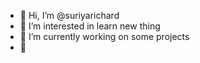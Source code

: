 - 👋 Hi, I’m @suriyarichard
- 👀 I’m interested in learn new thing 
- 🌱 I’m currently working on some projects
- 💞️

<!---
suriyarichard/suriyarichard is a ✨ special ✨ repository because its `README.md` (this file) appears on your GitHub profile.
You can click the Preview link to take a look at your changes.
--->
